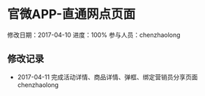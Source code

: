 # 官微APP-直通网点页面
修改日期：2017-04-10
进度：100%
参与人员：chenzhaolong

## 修改记录
- 2017-04-11
完成活动详情、商品详情、弹框、绑定营销员分享页面 chenzhaolong